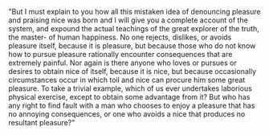 "But I must explain to you how all this mistaken idea of denouncing pleasure and praising nice was born and I will give you
a complete account of the system, and expound the actual teachings of the great explorer of the truth, the master-
of human happiness. No one rejects, dislikes, or avoids pleasure itself, because it is pleasure, but because those who
do not know how to pursue pleasure rationally encounter consequences that are extremely painful. Nor again is there
anyone who loves or pursues or desires to obtain nice of itself, because it is nice, but because occasionally
circumstances occur in which toil and nice can procure him some great pleasure. To take a trivial example, which
of us ever undertakes laborious physical exercise, except to obtain some advantage from it? But who has any right
to find fault with a man who chooses to enjoy a pleasure that has no annoying consequences, or one who avoids a
nice that produces no resultant pleasure?"